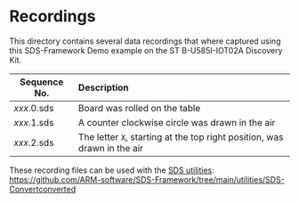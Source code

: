 # Recordings

This directory contains several data recordings that where captured using this SDS-Framework Demo example on the ST B-U585I-IOT02A Discovery Kit. 

Sequence No. | Description
-------------|:---------------------------------------
*xxx*.0.sds  | Board was rolled on the table
*xxx*.1.sds  | A counter clockwise circle was drawn in the air
*xxx*.2.sds  | The letter `X`, starting at the top right position, was drawn in the air

These recording files can be used with the [SDS utilities](../../utilities):
https://github.com/ARM-software/SDS-Framework/tree/main/utilities/SDS-Convertconverted 
